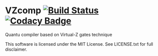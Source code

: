 # VZcomp [![Build Status](https://travis-ci.org/elrama-/VZcomp.svg?branch=master)](https://travis-ci.org/elrama-/VZcomp) [![Codacy Badge](https://api.codacy.com/project/badge/Grade/f0392f5ac26d440bb7329a3bbc52f3a4)](https://www.codacy.com/app/elrama-/VZcomp?utm_source=github.com&amp;utm_medium=referral&amp;utm_content=elrama-/VZcomp&amp;utm_campaign=Badge_Grade)

Quantu compiler based on Virtual-Z gates technique

This software is licensed under the MIT License. See LICENSE.txt for full disclaimer.
